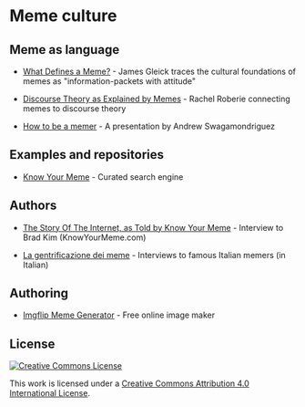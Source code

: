 # Meme culture

## Meme as language

- [What Defines a Meme?](http://www.smithsonianmag.com/arts-culture/what-defines-a-meme-1904778/) - James Gleick traces the cultural foundations of memes as "information-packets with attitude"

- [Discourse Theory as Explained by Memes](https://medium.com/@rroberie/discourse-theory-as-explained-by-memes-7ad45ca758e9) - Rachel Roberie connecting memes to discourse theory

- [How to be a memer](https://prezi.com/lm88onil-_bb/how-to-be-a-memer/) - A presentation by Andrew Swagamondriguez

## Examples and repositories

- [Know Your Meme](http://knowyourmeme.com/) - Curated search engine

## Authors

- [The Story Of The Internet, as Told by Know Your Meme](https://www.theverge.com/2018/3/6/17044344/know-your-meme-10-year-anniversary-brad-kim-interview) - Interview to Brad Kim (KnowYourMeme.com)

- [La gentrificazione dei meme](http://www.rivistastudio.com/standard/meme-facebook-intervista-karbopapero-logo-comune-oznerol-eschaton/) - Interviews to famous Italian memers (in Italian)

## Authoring

- [Imgflip Meme Generator](https://imgflip.com/memegenerator) - Free online image maker


## License

[![Creative Commons License](http://i.creativecommons.org/l/by/4.0/88x31.png)](https://creativecommons.org/licenses/by/4.0/)

This work is licensed under a [Creative Commons Attribution 4.0 International License](http://creativecommons.org/licenses/by/4.0/).

